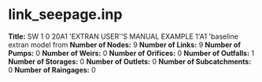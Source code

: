 # link_seepage.inp
**Title:**  SW 1 0 20A1 'EXTRAN USER''S MANUAL EXAMPLE 1'A1 'baseline extran model from
**Number of Nodes:** 9
**Number of Links:** 9
**Number of Pumps:** 0
**Number of Weirs:** 0
**Number of Orifices:** 0
**Number of Outfalls:** 1
**Number of Storages:** 0
**Number of Outlets:** 0
**Number of Subcatchments:** 0
**Number of Raingages:** 0
